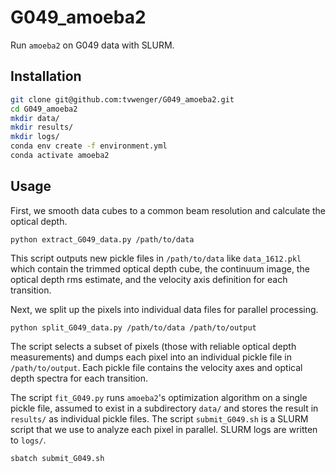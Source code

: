 # G049_amoeba2
Run `amoeba2` on G049 data with SLURM.

## Installation
```bash
git clone git@github.com:tvwenger/G049_amoeba2.git
cd G049_amoeba2
mkdir data/
mkdir results/
mkdir logs/
conda env create -f environment.yml
conda activate amoeba2
```

## Usage

First, we smooth data cubes to a common beam resolution and calculate the optical depth.
```
python extract_G049_data.py /path/to/data
```
This script outputs new pickle files in `/path/to/data` like `data_1612.pkl` which contain the trimmed optical depth cube, the continuum image, the optical depth rms estimate, and the velocity axis definition for each transition.

Next, we split up the pixels into individual data files for parallel processing.
```
python split_G049_data.py /path/to/data /path/to/output
```
The script selects a subset of pixels (those with reliable optical depth measurements) and dumps each pixel into an individual pickle file in `/path/to/output`. Each pickle file contains the velocity axes and optical depth spectra for each transition.

The script `fit_G049.py` runs `amoeba2`'s optimization algorithm on a single pickle file, assumed to exist in a subdirectory `data/` and stores the result in `results/` as individual pickle files. The script `submit_G049.sh` is a SLURM script that we use to analyze each pixel in parallel. SLURM logs are written to `logs/`.
```
sbatch submit_G049.sh
```